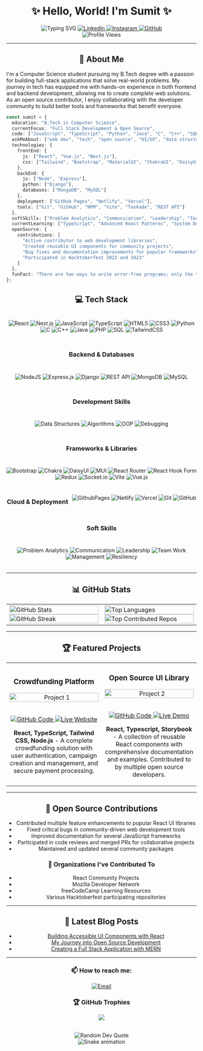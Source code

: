 
<div align="center">
  
# ✨ Hello, World! I'm Sumit ✨

<img src="https://readme-typing-svg.demolab.com?font=Fira+Code&weight=600&size=22&pause=1000&color=36BCF7FF&center=true&vCenter=true&random=false&width=435&lines=Full+Stack+Developer;Open+Source+Contributor;Computer+Science+Student;UI%2FUX+Enthusiast" alt="Typing SVG" />

<a href="https://www.linkedin.com/in/sumit-kumar">
  <img src="https://img.shields.io/badge/LinkedIn-0077B5?style=for-the-badge&logo=linkedin&logoColor=white" alt="LinkedIn" />
</a>
<a href="https://instagram.com/sumit_018">
  <img src="https://img.shields.io/badge/Instagram-E4405F?style=for-the-badge&logo=instagram&logoColor=white" alt="Instagram" />
</a>
<a href="https://github.com/Sumit6569">
  <img src="https://img.shields.io/badge/GitHub-100000?style=for-the-badge&logo=github&logoColor=white" alt="GitHub" />
</a>

<br/>
<img src="https://komarev.com/ghpvc/?username=Sumit6569&label=Profile%20Views&color=0e75b6&style=for-the-badge" alt="Profile Views" />
</div>

---

<div align="center">
  
## 🚀 About Me

</div>

I'm a Computer Science student pursuing my B.Tech degree with a passion for building full-stack applications that solve real-world problems. My journey in tech has equipped me with hands-on experience in both frontend and backend development, allowing me to create complete web solutions. As an open source contributor, I enjoy collaborating with the developer community to build better tools and frameworks that benefit everyone.

```typescript
const sumit = {
  education: "B.Tech in Computer Science",
  currentFocus: "Full Stack Development & Open Source",
  code: ["JavaScript", "TypeScript", "Python", "Java", "C", "C++", "SQL", "PHP"],
  askMeAbout: ["web dev", "tech", "open source", "UI/UX", "data structures", "algorithms"],
  technologies: {
    frontEnd: {
      js: ["React", "Vue.js", "Next.js"],
      css: ["Tailwind", "Bootstrap", "MaterialUI", "ChakraUI", "DaisyUI"]
    },
    backEnd: {
      js: ["Node", "Express"],
      python: ["Django"],
      databases: ["MongoDB", "MySQL"]
    },
    deployment: ["GitHub Pages", "Netlify", "Vercel"],
    tools: ["Git", "GitHub", "NPM", "Vite", "Taskade", "REST API"]
  },
  softSkills: ["Problem Analytics", "Communication", "Leadership", "Team Work", "Management", "Resiliency"],
  currentLearning: ["TypeScript", "Advanced React Patterns", "System Design"],
  openSource: {
    contributions: [
      "Active contributor to web development libraries",
      "Created reusable UI components for community projects",
      "Bug fixes and documentation improvements for popular frameworks",
      "Participated in Hacktoberfest 2022 and 2023"
    ]
  },
  funFact: "There are two ways to write error-free programs; only the third one works"
};
```

<div align="center">
  
## 💻 Tech Stack 

<div style="display: flex; flex-wrap: wrap; gap: 10px; justify-content: center; margin: 20px 0;">

![React](https://img.shields.io/badge/react-%2320232a.svg?style=for-the-badge&logo=react&logoColor=%2361DAFB)
![Next.js](https://img.shields.io/badge/Next-black?style=for-the-badge&logo=next.js&logoColor=white)
![JavaScript](https://img.shields.io/badge/javascript-%23323330.svg?style=for-the-badge&logo=javascript&logoColor=%23F7DF1E)
![TypeScript](https://img.shields.io/badge/typescript-%23007ACC.svg?style=for-the-badge&logo=typescript&logoColor=white)
![HTML5](https://img.shields.io/badge/html5-%23E34F26.svg?style=for-the-badge&logo=html5&logoColor=white)
![CSS3](https://img.shields.io/badge/css3-%231572B6.svg?style=for-the-badge&logo=css3&logoColor=white)
![Python](https://img.shields.io/badge/python-3670A0?style=for-the-badge&logo=python&logoColor=ffdd54)
![C](https://img.shields.io/badge/c-%2300599C.svg?style=for-the-badge&logo=c&logoColor=white)
![C++](https://img.shields.io/badge/c++-%2300599C.svg?style=for-the-badge&logo=c%2B%2B&logoColor=white)
![Java](https://img.shields.io/badge/java-%23ED8B00.svg?style=for-the-badge&logo=openjdk&logoColor=white)
![PHP](https://img.shields.io/badge/php-%23777BB4.svg?style=for-the-badge&logo=php&logoColor=white)
![SQL](https://img.shields.io/badge/sql-4479A1.svg?style=for-the-badge&logo=mysql&logoColor=white)
![TailwindCSS](https://img.shields.io/badge/tailwindcss-%2338B2AC.svg?style=for-the-badge&logo=tailwind-css&logoColor=white)

### Backend & Databases

![NodeJS](https://img.shields.io/badge/node.js-6DA55F?style=for-the-badge&logo=node.js&logoColor=white)
![Express.js](https://img.shields.io/badge/express.js-%23404d59.svg?style=for-the-badge&logo=express&logoColor=%2361DAFB)
![Django](https://img.shields.io/badge/django-%23092E20.svg?style=for-the-badge&logo=django&logoColor=white)
![REST API](https://img.shields.io/badge/REST%20API-FF6C37?style=for-the-badge&logo=postman&logoColor=white)
![MongoDB](https://img.shields.io/badge/MongoDB-%234ea94b.svg?style=for-the-badge&logo=mongodb&logoColor=white)
![MySQL](https://img.shields.io/badge/mysql-4479A1.svg?style=for-the-badge&logo=mysql&logoColor=white)

### Development Skills

![Data Structures](https://img.shields.io/badge/Data%20Structures-FF6B6B?style=for-the-badge&logoColor=white)
![Algorithms](https://img.shields.io/badge/Algorithms-3C873A?style=for-the-badge&logoColor=white)
![OOP](https://img.shields.io/badge/OOP-007396?style=for-the-badge&logoColor=white)
![Debugging](https://img.shields.io/badge/Debugging-CB3837?style=for-the-badge&logoColor=white)

### Frameworks & Libraries

![Bootstrap](https://img.shields.io/badge/bootstrap-%238511FA.svg?style=for-the-badge&logo=bootstrap&logoColor=white)
![Chakra](https://img.shields.io/badge/chakra-%234ED1C5.svg?style=for-the-badge&logo=chakraui&logoColor=white)
![DaisyUI](https://img.shields.io/badge/daisyui-5A0EF8?style=for-the-badge&logo=daisyui&logoColor=white)
![MUI](https://img.shields.io/badge/MUI-%230081CB.svg?style=for-the-badge&logo=mui&logoColor=white)
![React Router](https://img.shields.io/badge/React_Router-CA4245?style=for-the-badge&logo=react-router&logoColor=white)
![React Hook Form](https://img.shields.io/badge/React%20Hook%20Form-%23EC5990.svg?style=for-the-badge&logo=reacthookform&logoColor=white)
![Redux](https://img.shields.io/badge/redux-%23593d88.svg?style=for-the-badge&logo=redux&logoColor=white)
![Socket.io](https://img.shields.io/badge/Socket.io-black?style=for-the-badge&logo=socket.io&badgeColor=010101)
![Vite](https://img.shields.io/badge/vite-%23646CFF.svg?style=for-the-badge&logo=vite&logoColor=white)
![Vue.js](https://img.shields.io/badge/vue.js-%2335495e.svg?style=for-the-badge&logo=vuedotjs&logoColor=%234FC08D)

### Cloud & Deployment

![GithubPages](https://img.shields.io/badge/github%20pages-121013?style=for-the-badge&logo=github&logoColor=white)
![Netlify](https://img.shields.io/badge/netlify-%23000000.svg?style=for-the-badge&logo=netlify&logoColor=#00C7B7)
![Vercel](https://img.shields.io/badge/vercel-%23000000.svg?style=for-the-badge&logo=vercel&logoColor=white)
![Git](https://img.shields.io/badge/git-%23F05033.svg?style=for-the-badge&logo=git&logoColor=white)
![GitHub](https://img.shields.io/badge/github-%23121011.svg?style=for-the-badge&logo=github&logoColor=white)

### Soft Skills

![Problem Analytics](https://img.shields.io/badge/Problem%20Analytics-512BD4?style=for-the-badge&logoColor=white)
![Communication](https://img.shields.io/badge/Communication-FFA116?style=for-the-badge&logoColor=white)
![Leadership](https://img.shields.io/badge/Leadership-0078D7?style=for-the-badge&logoColor=white)
![Team Work](https://img.shields.io/badge/Team%20Work-20C997?style=for-the-badge&logoColor=white)
![Management](https://img.shields.io/badge/Management-FF4088?style=for-the-badge&logoColor=white)
![Resiliency](https://img.shields.io/badge/Resiliency-7A1FA2?style=for-the-badge&logoColor=white)

</div>
</div>

---

<div align="center">
  
## 📊 GitHub Stats 

<table>
  <tr>
    <td width="50%">
      <img src="https://github-readme-stats.vercel.app/api?username=Sumit6569&theme=radical&hide_border=false&include_all_commits=false&count_private=true" alt="GitHub Stats" width="100%" />
      <img src="https://github-readme-streak-stats.herokuapp.com/?user=Sumit6569&theme=radical&hide_border=false" alt="GitHub Streak" width="100%" />
    </td>
    <td width="50%">
      <img src="https://github-readme-stats.vercel.app/api/top-langs/?username=Sumit6569&theme=radical&hide_border=false&include_all_commits=false&count_private=false&layout=compact" alt="Top Languages" width="100%" />
      <img src="https://github-contributor-stats.vercel.app/api?username=Sumit6569&limit=5&theme=radical&combine_all_yearly_contributions=true" alt="Top Contributed Repos" width="100%" />
    </td>
  </tr>
</table>

</div>

---

<div align="center">

## 🏆 Featured Projects

<table>
  <tr>
    <td width="50%">
      <h3 align="center">Crowdfunding Platform</h3>
      <div align="center">  
        <a href="https://github.com/Sumit6569/crowdfunding-platform" target="_blank">
          <img src="https://i.imgur.com/4egqaPH.png" alt="Project 1" width="100%" />
        </a>
        <br><br>
        <p>
          <a href="https://github.com/Sumit6569/crowdfunding-platform" target="_blank">
            <img src="https://img.shields.io/badge/Code-github-3A3B3C?style=for-the-badge&logo=github&logoColor=white" alt="GitHub Code" />
          </a>  
          <a href="https://fundrise-nexus-project.vercel.app/" target="_blank">
            <img src="https://img.shields.io/badge/Live-website-7E4DD2?style=for-the-badge" alt="Live Website" />
          </a>
        </p>
        <p><strong>React, TypeScript, Tailwind CSS, Node.js</strong> - A complete crowdfunding solution with user authentication, campaign creation and management, and secure payment processing.</p>
      </div>
    </td>
    <td width="50%">
      <h3 align="center">Open Source UI Library</h3>
      <div align="center">  
        <a href="https://github.com/Sumit6569/react-component-library" target="_blank">
          <img src="https://i.imgur.com/ZKTteLs.png" alt="Project 2" width="100%" />
        </a>
        <br><br>
        <p>
          <a href="https://github.com/Sumit6569/react-component-library" target="_blank">
            <img src="https://img.shields.io/badge/Code-github-3A3B3C?style=for-the-badge&logo=github&logoColor=white" alt="GitHub Code" />
          </a>  
          <a href="https://react-components-demo.vercel.app/" target="_blank">
            <img src="https://img.shields.io/badge/Live-demo-7E4DD2?style=for-the-badge" alt="Live Demo" />
          </a>
        </p>
        <p><strong>React, Typescript, Storybook</strong> - A collection of reusable React components with comprehensive documentation and examples. Contributed to by multiple open source developers.</p>
      </div>
    </td>
  </tr>
</table>

</div>

---

<div align="center">

## 🌟 Open Source Contributions

- Contributed multiple feature enhancements to popular React UI libraries
- Fixed critical bugs in community-driven web development tools
- Improved documentation for several JavaScript frameworks
- Participated in code reviews and merged PRs for collaborative projects
- Maintained and updated several community packages

### 🤝 Organizations I've Contributed To
- React Community Projects
- Mozilla Developer Network
- freeCodeCamp Learning Resources
- Various Hacktoberfest participating repositories

</div>

---

<div align="center">

## 📝 Latest Blog Posts
<!-- BLOG-POST-LIST:START -->
- [Building Accessible UI Components with React](https://dev.to/sumit6569/building-accessible-ui-components-with-react)
- [My Journey into Open Source Development](https://dev.to/sumit6569/my-journey-into-open-source-development)
- [Creating a Full Stack Application with MERN](https://dev.to/sumit6569/creating-a-full-stack-application-with-mern)
<!-- BLOG-POST-LIST:END -->

</div>

---

<div align="center">

### 📫 How to reach me:
<a href="mailto:sumit.kumar@example.com">
  <img src="https://img.shields.io/badge/Email-D14836?style=for-the-badge&logo=gmail&logoColor=white" alt="Email" />
</a>

<br/>

### 🏆 GitHub Trophies
![](https://github-profile-trophy.vercel.app/?username=Sumit6569&theme=radical&no-frame=false&no-bg=true&margin-w=4)

<br/>

<img src="https://quotes-github-readme.vercel.app/api?type=horizontal&theme=radical" alt="Random Dev Quote" />

<br/>

<img src="https://github.com/Sumit6569/Sumit6569/blob/output/github-contribution-grid-snake-dark.svg" alt="Snake animation" />

</div>

<!-- Made with ❤️ by Sumit -->
